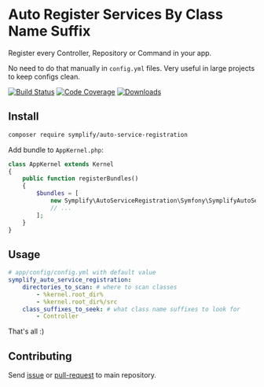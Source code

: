 # Auto Register Services By Class Name Suffix

Register every Controller, Repository or Command in your app. 

No need to do that manually in `config.yml` files. Very useful in large projects to keep configs clean.
 

[![Build Status](https://img.shields.io/travis/Symplify/AutoServiceRegistration.svg?style=flat-square)](https://travis-ci.org/Symplify/AutoServiceRegistration)
[![Code Coverage](https://img.shields.io/scrutinizer/coverage/g/Symplify/AutoServiceRegistration.svg?style=flat-square)](https://scrutinizer-ci.com/g/Symplify/AutoServiceRegistration)
[![Downloads](https://img.shields.io/packagist/dt/symplify/auto-service-registration.svg?style=flat-square)](https://packagist.org/packages/symplify/auto-service-registration)


## Install

```bash
composer require symplify/auto-service-registration
```

Add bundle to `AppKernel.php`:

```php
class AppKernel extends Kernel
{
    public function registerBundles()
    {
        $bundles = [
            new Symplify\AutoServiceRegistration\Symfony\SymplifyAutoServiceRegistrationBundle(),
            // ...
        ];
    }
}
```


## Usage

```yml
# app/config/config.yml with default value
symplify_auto_service_registration:
    directories_to_scan: # where to scan classes
        - %kernel.root_dir%
        - %kernel.root_dir%/src
    class_suffixes_to_seek: # what class name suffixes to look for
        - Controller
```

That's all :)


## Contributing

Send [issue](https://github.com/Symplify/Symplify/issues) or [pull-request](https://github.com/Symplify/Symplify/pulls) to main repository.
